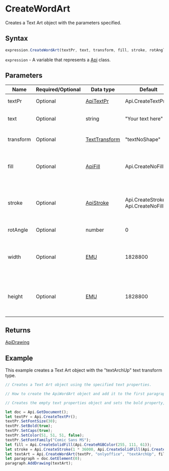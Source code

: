 # CreateWordArt

Creates a Text Art object with the parameters specified.

## Syntax

```javascript
expression.CreateWordArt(textPr, text, transform, fill, stroke, rotAngle, width, height);
```

`expression` - A variable that represents a [Api](../Api.md) class.

## Parameters

| **Name** | **Required/Optional** | **Data type** | **Default** | **Description** |
| ------------- | ------------- | ------------- | ------------- | ------------- |
| textPr | Optional | [ApiTextPr](../../ApiTextPr/ApiTextPr.md) | Api.CreateTextPr() | The text properties. |
| text | Optional | string | "Your text here" | The text for the Text Art object. |
| transform | Optional | [TextTransform](../../Enumeration/TextTransform.md) | "textNoShape" | Text transform type. |
| fill | Optional | [ApiFill](../../ApiFill/ApiFill.md) | Api.CreateNoFill() | The color or pattern used to fill the Text Art object. |
| stroke | Optional | [ApiStroke](../../ApiStroke/ApiStroke.md) | Api.CreateStroke(0, Api.CreateNoFill()) | The stroke used to create the Text Art object shadow. |
| rotAngle | Optional | number | 0 | Rotation angle. |
| width | Optional | [EMU](../../Enumeration/EMU.md) | 1828800 | The Text Art width measured in English measure units. |
| height | Optional | [EMU](../../Enumeration/EMU.md) | 1828800 | The Text Art heigth measured in English measure units. |

## Returns

[ApiDrawing](../../ApiDrawing/ApiDrawing.md)

## Example

This example creates a Text Art object with the "textArchUp" text transform type.

```javascript editor-docx
// Creates a Text Art object using the specified text properties.

// How to create the ApiWordArt object and add it to the first paragraph of the document.

// Creates the empty text properties object and sets the bold property, font size, capitalized letters, color, and font family to it.

let doc = Api.GetDocument();
let textPr = Api.CreateTextPr();
textPr.SetFontSize(30);
textPr.SetBold(true);
textPr.SetCaps(true);
textPr.SetColor(51, 51, 51, false);
textPr.SetFontFamily("Comic Sans MS");
let fill = Api.CreateSolidFill(Api.CreateRGBColor(255, 111, 61));
let stroke = Api.CreateStroke(1 * 36000, Api.CreateSolidFill(Api.CreateRGBColor(51, 51, 51)));
let textArt = Api.CreateWordArt(textPr, "onlyoffice", "textArchUp", fill, stroke, 0, 150 * 36000, 50 * 36000);
let paragraph = doc.GetElement(0);
paragraph.AddDrawing(textArt);
```
